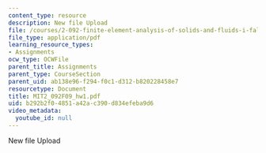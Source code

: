 ```yaml
---
content_type: resource
description: New file Upload
file: /courses/2-092-finite-element-analysis-of-solids-and-fluids-i-fall-2009/b292b2f04851a42ac390d834efeba9d6_MIT2_092F09_hw1.pdf
file_type: application/pdf
learning_resource_types:
- Assignments
ocw_type: OCWFile
parent_title: Assignments
parent_type: CourseSection
parent_uid: ab138e96-f294-f0c1-d312-b820228458e7
resourcetype: Document
title: MIT2_092F09_hw1.pdf
uid: b292b2f0-4851-a42a-c390-d834efeba9d6
video_metadata:
  youtube_id: null
---
```

New file Upload

